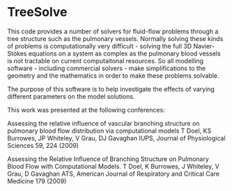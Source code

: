 # TreeSolve
This code provides a number of solvers for fluid-flow problems through a tree structure such as the pulmonary vessels.
Normally solving these kinds of problems is computationally very difficult - solving the full 3D Navier-Stokes equations on a system as complex as the pulmonary blood vessels is not tractable on current computaitonal resources.
So all modelling software - including commercial solvers - make simplifications to the geometry and the mathematics in order to make these problems solvable.

The purpose of this software is to help investigate the effects of varying different parameters on the model solutions.

This work was presented at the following conferences:
  
  Assessing the relative influence of vascular branching structure on pulmonary blood flow distribution via computational models
  T Doel, KS Burrowes, JP Whiteley, V Grau, DJ Gavaghan
  IUPS, Journal of Physiological Sciences 59, 224 (2009)
  
  Assessing the Relative Influence of Branching Structure on Pulmonary Blood Flow with Computational Models.
  T Doel, K Burrowes, J Whiteley, V Grau, D Gavaghan
  ATS, American Journal of Respiratory and Critical Care Medicine 179 (2009)
